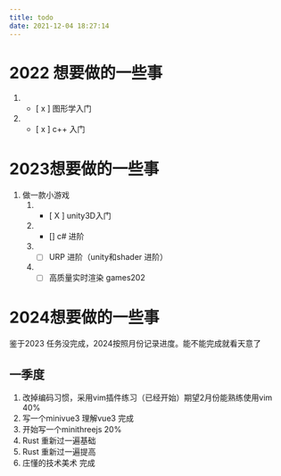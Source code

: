 ```yaml
---
title: todo
date: 2021-12-04 18:27:14
---
```


# 2022 想要做的一些事
1. - [ x ] 图形学入门
2. - [ x ] c++ 入门
# 2023想要做的一些事
1. 做一款小游戏
   1. - [ X ] unity3D入门
   2. - [] c# 进阶
   3. - [ ] URP 进阶（unity和shader 进阶）
   4. - [ ]  高质量实时渲染 games202

# 2024想要做的一些事
鉴于2023 任务没完成，2024按照月份记录进度。能不能完成就看天意了
## 一季度
1. 改掉编码习惯，采用vim插件练习（已经开始）期望2月份能熟练使用vim 40%
2. 写一个minivue3 理解vue3 完成
3. 开始写一个minithreejs 20%
4. Rust 重新过一遍基础
5. Rust 重新过一遍提高
6. 庄懂的技术美术 完成
